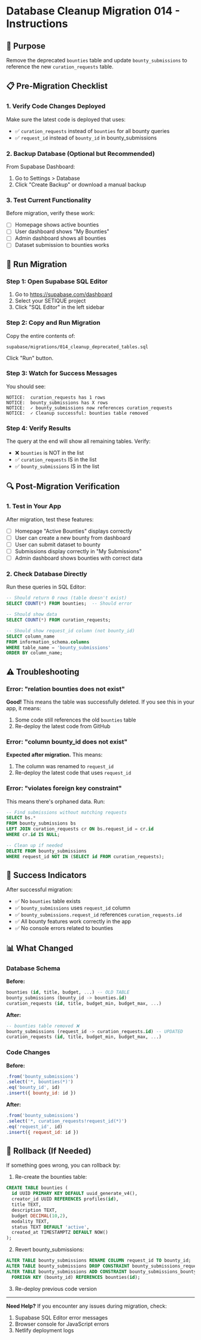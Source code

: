 # Database Cleanup Migration 014 - Instructions

## 🎯 Purpose
Remove the deprecated `bounties` table and update `bounty_submissions` to reference the new `curation_requests` table.

## 📋 Pre-Migration Checklist

### 1. Verify Code Changes Deployed
Make sure the latest code is deployed that uses:
- ✅ `curation_requests` instead of `bounties` for all bounty queries
- ✅ `request_id` instead of `bounty_id` in bounty_submissions

### 2. Backup Database (Optional but Recommended)
From Supabase Dashboard:
1. Go to Settings > Database
2. Click "Create Backup" or download a manual backup

### 3. Test Current Functionality
Before migration, verify these work:
- [ ] Homepage shows active bounties
- [ ] User dashboard shows "My Bounties"
- [ ] Admin dashboard shows all bounties
- [ ] Dataset submission to bounties works

## 🚀 Run Migration

### Step 1: Open Supabase SQL Editor
1. Go to https://supabase.com/dashboard
2. Select your SETIQUE project
3. Click "SQL Editor" in the left sidebar

### Step 2: Copy and Run Migration
Copy the entire contents of:
```
supabase/migrations/014_cleanup_deprecated_tables.sql
```

Click "Run" button.

### Step 3: Watch for Success Messages
You should see:
```
NOTICE:  curation_requests has 1 rows
NOTICE:  bounty_submissions has X rows
NOTICE:  ✓ bounty_submissions now references curation_requests
NOTICE:  ✓ Cleanup successful: bounties table removed
```

### Step 4: Verify Results
The query at the end will show all remaining tables. Verify:
- ❌ `bounties` is NOT in the list
- ✅ `curation_requests` IS in the list
- ✅ `bounty_submissions` IS in the list

## 🔍 Post-Migration Verification

### 1. Test in Your App
After migration, test these features:
- [ ] Homepage "Active Bounties" displays correctly
- [ ] User can create a new bounty from dashboard
- [ ] User can submit dataset to bounty
- [ ] Submissions display correctly in "My Submissions"
- [ ] Admin dashboard shows bounties with correct data

### 2. Check Database Directly
Run these queries in SQL Editor:

```sql
-- Should return 0 rows (table doesn't exist)
SELECT COUNT(*) FROM bounties;  -- Should error

-- Should show data
SELECT COUNT(*) FROM curation_requests;

-- Should show request_id column (not bounty_id)
SELECT column_name 
FROM information_schema.columns 
WHERE table_name = 'bounty_submissions'
ORDER BY column_name;
```

## ⚠️ Troubleshooting

### Error: "relation bounties does not exist"
**Good!** This means the table was successfully deleted. If you see this in your app, it means:
1. Some code still references the old `bounties` table
2. Re-deploy the latest code from GitHub

### Error: "column bounty_id does not exist"
**Expected after migration.** This means:
1. The column was renamed to `request_id`
2. Re-deploy the latest code that uses `request_id`

### Error: "violates foreign key constraint"
This means there's orphaned data. Run:
```sql
-- Find submissions without matching requests
SELECT bs.* 
FROM bounty_submissions bs
LEFT JOIN curation_requests cr ON bs.request_id = cr.id
WHERE cr.id IS NULL;

-- Clean up if needed
DELETE FROM bounty_submissions 
WHERE request_id NOT IN (SELECT id FROM curation_requests);
```

## 🎉 Success Indicators

After successful migration:
- ✅ No `bounties` table exists
- ✅ `bounty_submissions` uses `request_id` column
- ✅ `bounty_submissions.request_id` references `curation_requests.id`
- ✅ All bounty features work correctly in the app
- ✅ No console errors related to bounties

## 📊 What Changed

### Database Schema
**Before:**
```sql
bounties (id, title, budget, ...) -- OLD TABLE
bounty_submissions (bounty_id -> bounties.id)
curation_requests (id, title, budget_min, budget_max, ...)
```

**After:**
```sql
-- bounties table removed ❌
bounty_submissions (request_id -> curation_requests.id) -- UPDATED
curation_requests (id, title, budget_min, budget_max, ...)
```

### Code Changes
**Before:**
```javascript
.from('bounty_submissions')
.select('*, bounties(*)')
.eq('bounty_id', id)
.insert({ bounty_id: id })
```

**After:**
```javascript
.from('bounty_submissions')
.select('*, curation_requests!request_id(*)')
.eq('request_id', id)
.insert({ request_id: id })
```

## 🔄 Rollback (If Needed)

If something goes wrong, you can rollback by:

1. Re-create the bounties table:
```sql
CREATE TABLE bounties (
  id UUID PRIMARY KEY DEFAULT uuid_generate_v4(),
  creator_id UUID REFERENCES profiles(id),
  title TEXT,
  description TEXT,
  budget DECIMAL(10,2),
  modality TEXT,
  status TEXT DEFAULT 'active',
  created_at TIMESTAMPTZ DEFAULT NOW()
);
```

2. Revert bounty_submissions:
```sql
ALTER TABLE bounty_submissions RENAME COLUMN request_id TO bounty_id;
ALTER TABLE bounty_submissions DROP CONSTRAINT bounty_submissions_request_id_fkey;
ALTER TABLE bounty_submissions ADD CONSTRAINT bounty_submissions_bounty_id_fkey
  FOREIGN KEY (bounty_id) REFERENCES bounties(id);
```

3. Re-deploy previous code version

---

**Need Help?** If you encounter any issues during migration, check:
1. Supabase SQL Editor error messages
2. Browser console for JavaScript errors
3. Netlify deployment logs
